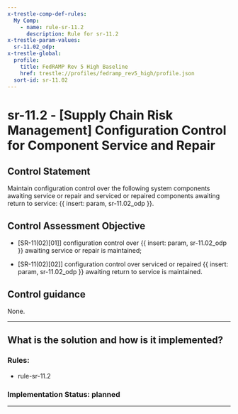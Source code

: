 ```yaml
---
x-trestle-comp-def-rules:
  My Comp:
    - name: rule-sr-11.2
      description: Rule for sr-11.2
x-trestle-param-values:
  sr-11.02_odp:
x-trestle-global:
  profile:
    title: FedRAMP Rev 5 High Baseline
    href: trestle://profiles/fedramp_rev5_high/profile.json
  sort-id: sr-11.02
---
```


# sr-11.2 - \[Supply Chain Risk Management\] Configuration Control for Component Service and Repair

## Control Statement

Maintain configuration control over the following system components awaiting service or repair and serviced or repaired components awaiting return to service: {{ insert: param, sr-11.02_odp }}.

## Control Assessment Objective

- \[SR-11(02)[01]\] configuration control over {{ insert: param, sr-11.02_odp }} awaiting service or repair is maintained;

- \[SR-11(02)[02]\] configuration control over serviced or repaired {{ insert: param, sr-11.02_odp }} awaiting return to service is maintained.

## Control guidance

None.

______________________________________________________________________

## What is the solution and how is it implemented?

<!-- For implementation status enter one of: implemented, partial, planned, alternative, not-applicable -->

<!-- Note that the list of rules under ### Rules: is read-only and changes will not be captured after assembly to JSON -->

<!-- Add control implementation description here for control: sr-11.2 -->

### Rules:

  - rule-sr-11.2

### Implementation Status: planned

______________________________________________________________________
